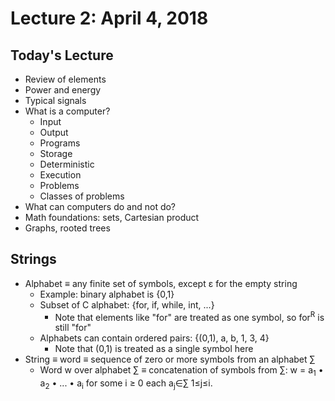 # Lecture 2: April 4, 2018
## Today's Lecture
* Review of elements
* Power and energy
* Typical signals
* What is a computer?
  * Input
  * Output
  * Programs
  * Storage
  * Deterministic
  * Execution
  * Problems
  * Classes of problems
* What can computers do and not do?
* Math foundations: sets, Cartesian product
* Graphs, rooted trees
## Strings
* Alphabet ≡ any finite set of symbols, except ε for the empty string
  * Example: binary alphabet is {0,1}
  * Subset of C alphabet: {for, if, while, int, ...}
    * Note that elements like "for" are treated as one symbol, so for<sup>R</sup> is still "for"
  * Alphabets can contain ordered pairs: {(0,1), a, b, 1, 3, 4}
    * Note that (0,1) is treated as a single symbol here
* String ≡ word ≡ sequence of zero or more symbols from an alphabet ∑
  * Word w over alphabet ∑ ≡ concatenation of symbols from ∑: w = a<sub>1</sub> • a<sub>2</sub> • ... • a<sub>i</sub> for some i ≥ 0 each a<sub>j</sub>∈∑ 1≤j≤i.
